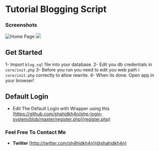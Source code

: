 # Tutorial Blogging Script

### Screenshots
<img src="http://i.imgur.com/R5l5AXM.png" alt="Home Page" /> 
<img src="http://i.imgur.com/PC7J3Jf.png" alr="Tutorial Page"> 

## Get Started
1- Import `blog.sql` file into your database.
2- Edit you db credentials in `core/init.php`
3- Before you run you need to edit you web path i `core/init.php` correctly to allow rewrite.
4- When its done. Open app in your browser!


## Default Login
- Edit The Default Login with Wrapper using this [https://github.com/shahidkh4n/php-login-system/blob/master/register.php](register.php)

### Feel Free To Contact Me
- **Twitter** [http://twitter.com/sh4hidkh4n](@shahidkh4n)